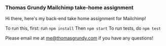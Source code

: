 ### Thomas Grundy Mailchimp take-home assignment

Hi there, here's my back-end take home assignment for Mailchimp! 

To run this, first: 
run `npm install`
Then `npm start`
To run tests, do `npm test`

Please email me at me@thomasgrundy.com if you have any questions!